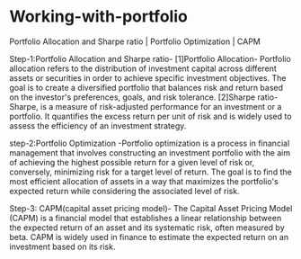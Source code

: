 # Working-with-portfolio
Portfolio Allocation and Sharpe ratio | Portfolio Optimization | CAPM

Step-1:Portfolio Allocation and Sharpe ratio- 
     [1]Portfolio Allocation- Portfolio allocation refers to the distribution of investment capital across different assets or securities in order to achieve specific investment objectives. The goal is to create a diversified portfolio that balances risk and return based on the investor's preferences, goals, and risk tolerance.
     [2]Sharpe ratio- Sharpe, is a measure of risk-adjusted performance for an investment or a portfolio. It quantifies the excess return per unit of risk and is widely used to assess the efficiency of an investment strategy.

step-2:Portfolio Optimization -Portfolio optimization is a process in financial management that involves constructing an investment portfolio with the aim of achieving the highest possible return for a given level of risk or, conversely, minimizing risk for a target level of return. The goal is to find the most efficient allocation of assets in a way that maximizes the portfolio's expected return while considering the associated level of risk.

Step-3: CAPM(capital asset pricing model)- The Capital Asset Pricing Model (CAPM) is a financial model that establishes a linear relationship between the expected return of an asset and its systematic risk, often measured by beta. CAPM is widely used in finance to estimate the expected return on an investment based on its risk.





